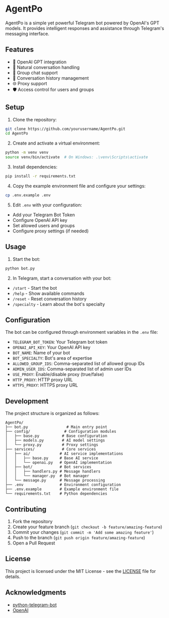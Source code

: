 # AgentPo

AgentPo is a simple yet powerful Telegram bot powered by OpenAI's GPT models. It provides intelligent responses and assistance through Telegram's messaging interface.

## Features

- 🤖 OpenAI GPT integration
- 💬 Natural conversation handling
- 👥 Group chat support
- 🔄 Conversation history management
- 🌐 Proxy support
- 🛡️ Access control for users and groups

## Setup

1. Clone the repository:
```bash
git clone https://github.com/yourusername/AgentPo.git
cd AgentPo
```

2. Create and activate a virtual environment:
```bash
python -m venv venv
source venv/bin/activate  # On Windows: .\venv\Scripts\activate
```

3. Install dependencies:
```bash
pip install -r requirements.txt
```

4. Copy the example environment file and configure your settings:
```bash
cp .env.example .env
```

5. Edit `.env` with your configuration:
- Add your Telegram Bot Token
- Configure OpenAI API key
- Set allowed users and groups
- Configure proxy settings (if needed)

## Usage

1. Start the bot:
```bash
python bot.py
```

2. In Telegram, start a conversation with your bot:
- `/start` - Start the bot
- `/help` - Show available commands
- `/reset` - Reset conversation history
- `/specialty` - Learn about the bot's specialty

## Configuration

The bot can be configured through environment variables in the `.env` file:

- `TELEGRAM_BOT_TOKEN`: Your Telegram bot token
- `OPENAI_API_KEY`: Your OpenAI API key
- `BOT_NAME`: Name of your bot
- `BOT_SPECIALTY`: Bot's area of expertise
- `ALLOWED_GROUP_IDS`: Comma-separated list of allowed group IDs
- `ADMIN_USER_IDS`: Comma-separated list of admin user IDs
- `USE_PROXY`: Enable/disable proxy (true/false)
- `HTTP_PROXY`: HTTP proxy URL
- `HTTPS_PROXY`: HTTPS proxy URL

## Development

The project structure is organized as follows:

```
AgentPo/
├── bot.py                 # Main entry point
├── config/               # Configuration modules
│   ├── base.py          # Base configuration
│   ├── models.py        # AI model settings
│   └── proxy.py         # Proxy settings
├── services/            # Core services
│   ├── ai/             # AI service implementations
│   │   ├── base.py     # Base AI service
│   │   └── openai.py   # OpenAI implementation
│   ├── bot/            # Bot services
│   │   ├── handlers.py # Message handlers
│   │   └── manager.py  # Bot manager
│   └── message.py      # Message processing
├── .env                # Environment configuration
├── .env.example        # Example environment file
└── requirements.txt    # Python dependencies
```

## Contributing

1. Fork the repository
2. Create your feature branch (`git checkout -b feature/amazing-feature`)
3. Commit your changes (`git commit -m 'Add some amazing feature'`)
4. Push to the branch (`git push origin feature/amazing-feature`)
5. Open a Pull Request

## License

This project is licensed under the MIT License - see the [LICENSE](LICENSE) file for details.

## Acknowledgments

- [python-telegram-bot](https://github.com/python-telegram-bot/python-telegram-bot)
- [OpenAI](https://openai.com/)
